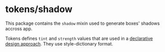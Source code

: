 # tokens/shadow

This package contains the `shadow` mixin used to generate boxes' shadows
accross app.

Tokens defines `tint` and `strength` values that are used in a
[declarative design approach](https://adactio.com/journal/18982).
They use style-dictionary format.
